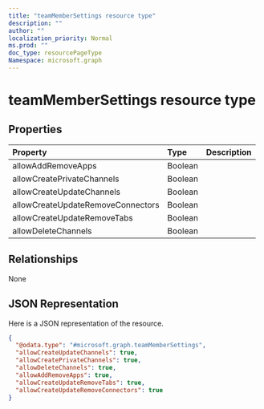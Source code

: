```yaml
---
title: "teamMemberSettings resource type"
description: ""
author: ""
localization_priority: Normal
ms.prod: ""
doc_type: resourcePageType
Namespace: microsoft.graph
---
```



# teamMemberSettings resource type



## Properties
|Property|Type|Description|
|:---|:---|:---|
|allowAddRemoveApps|Boolean||
|allowCreatePrivateChannels|Boolean||
|allowCreateUpdateChannels|Boolean||
|allowCreateUpdateRemoveConnectors|Boolean||
|allowCreateUpdateRemoveTabs|Boolean||
|allowDeleteChannels|Boolean||

## Relationships
None

## JSON Representation
Here is a JSON representation of the resource.
<!-- {
  "blockType": "resource",
  "@odata.type": "microsoft.graph.teamMemberSettings"
}
-->
``` json
{
  "@odata.type": "#microsoft.graph.teamMemberSettings",
  "allowCreateUpdateChannels": true,
  "allowCreatePrivateChannels": true,
  "allowDeleteChannels": true,
  "allowAddRemoveApps": true,
  "allowCreateUpdateRemoveTabs": true,
  "allowCreateUpdateRemoveConnectors": true
}
```

